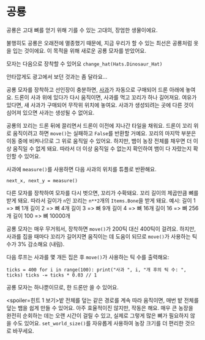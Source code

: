 # 공룡
공룡은 고대 뼈를 얻기 위해 기를 수 있는 고대의, 장엄한 생물이에요.

불행히도 공룡은 오래전에 멸종했기 때문에, 지금 우리가 할 수 있는 최선은 공룡처럼 옷을 입는 것이에요.
이 목적을 위해 새로운 공룡 모자를 받았어요.

모자는 다음으로 장착할 수 있어요
`change_hat(Hats.Dinosaur_Hat)`

안타깝게도 광고에서 보던 것과는 좀 달라요...

공룡 모자를 장착하고 선인장이 충분하면, [사과](objects/apple)가 자동으로 구매되어 드론 아래에 놓여요.
드론이 사과 위에 있다가 다시 움직이면, 사과를 먹고 꼬리가 하나 길어져요. 여유가 있다면, 새 사과가 구매되어 무작위 위치에 놓여요.
사과가 생성되려는 곳에 다른 것이 심어져 있으면 사과는 생성될 수 없어요.

공룡의 꼬리는 드론 뒤에 끌리면서 드론이 이전에 지나간 타일을 채워요. 드론이 꼬리 위로 움직이려고 하면 `move()`는 실패하고 `False`를 반환할 거예요.
꼬리의 마지막 부분은 이동 중에 비켜나므로 그 위로 움직일 수 있어요. 하지만, 뱀이 농장 전체를 채우면 더 이상 움직일 수 없게 돼요. 따라서 더 이상 움직일 수 없는지 확인하여 뱀이 다 자랐는지 확인할 수 있어요.

사과에 `measure()`를 사용하면 다음 사과의 위치를 튜플로 반환해요.

`next_x, next_y = measure()`

다른 모자를 장착하여 모자를 다시 벗으면, 꼬리가 수확돼요.
꼬리 길이의 제곱만큼 뼈를 받게 돼요. 따라서 길이가 `n`인 꼬리는 `n**2`개의 `Items.Bone`을 받게 돼요.
예시:
길이 1 => 뼈 1개
길이 2 => 뼈 4개
길이 3 => 뼈 9개
길이 4 => 뼈 16개
길이 16 => 뼈 256개
길이 100 => 뼈 10000개

공룡 모자는 매우 무거워서, 장착하면 `move()`가 200틱 대신 400틱이 걸려요. 하지만, 사과를 집을 때마다 꼬리가 길어지면 움직이는 데 도움이 되므로 `move()`가 사용하는 틱 수가 3% 감소해요 (내림).

다음 루프는 사과를 몇 개든 집은 후 `move()`가 사용하는 틱 수를 출력해요:

`ticks = 400
for i in range(100):
    print("사과 ", i, "개 후의 틱 수: ", ticks)
    ticks -= ticks * 0.03 // 1`

공룡 모자는 하나뿐이므로, 한 드론만 쓸 수 있어요.

<spoiler=힌트 1 보기>밭 전체를 덮는 같은 경로를 계속 따라 움직이면, 매번 밭 전체를 덮는 뱀을 쉽게 만들 수 있어요. 아주 효율적이진 않지만, 작동은 해요.
매우 큰 농장을 완전히 순회하는 데는 오랜 시간이 걸릴 수 있고, 실제로 그렇게 많은 뼈가 필요하지 않을 수도 있어요. `set_world_size()`를 자유롭게 사용하여 농장 크기를 더 편리한 것으로 바꾸세요.</spoiler>